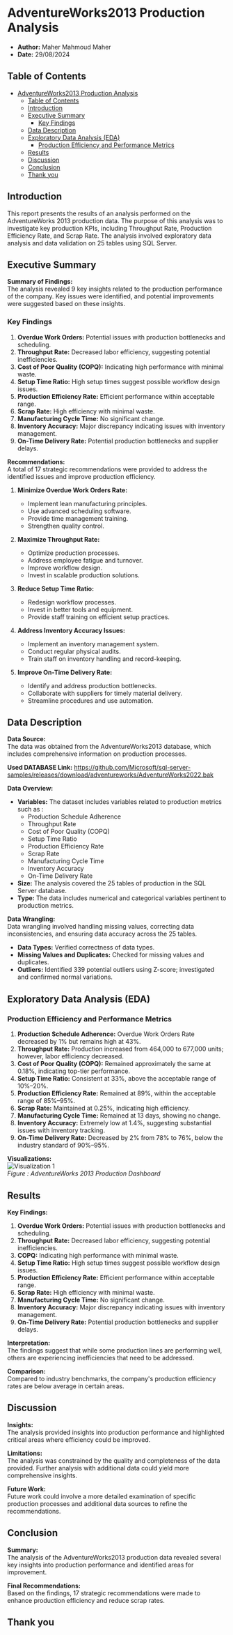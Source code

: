 # AdventureWorks2013 Production Analysis

- **Author:** Maher Mahmoud Maher 
- **Date:** 29/08/2024

## Table of Contents
- [AdventureWorks2013 Production Analysis](#adventureworks2013-production-analysis)
  - [Table of Contents](#table-of-contents)
  - [Introduction](#introduction)
  - [Executive Summary](#executive-summary)
    - [Key Findings](#key-findings)
  - [Data Description](#data-description)
  - [Exploratory Data Analysis (EDA)](#exploratory-data-analysis-eda)
    - [Production Efficiency and Performance Metrics](#production-efficiency-and-performance-metrics)
  - [Results](#results)
  - [Discussion](#discussion)
  - [Conclusion](#conclusion)
  - [Thank you](#thank-you)

## Introduction
This report presents the results of an analysis performed on the AdventureWorks 2013 production data. The purpose of this analysis was to investigate key production KPIs, including Throughput Rate, Production Efficiency Rate, and Scrap Rate. The analysis involved exploratory data analysis and data validation on 25 tables using SQL Server.

## Executive Summary
**Summary of Findings:**  
The analysis revealed 9 key insights related to the production performance of the company. Key issues were identified, and potential improvements were suggested based on these insights.
### Key Findings
1. **Overdue Work Orders:** Potential issues with production bottlenecks and scheduling.
2. **Throughput Rate:** Decreased labor efficiency, suggesting potential inefficiencies.
3. **Cost of Poor Quality (COPQ):** Indicating high performance with minimal waste.
4. **Setup Time Ratio:** High setup times suggest possible workflow design issues.
5. **Production Efficiency Rate:** Efficient performance within acceptable range.
6. **Scrap Rate:** High efficiency with minimal waste.
7. **Manufacturing Cycle Time:** No significant change.
8. **Inventory Accuracy:** Major discrepancy indicating issues with inventory management.
9. **On-Time Delivery Rate:** Potential production bottlenecks and supplier delays.

**Recommendations:**  
A total of 17 strategic recommendations were provided to address the identified issues and improve production efficiency.
1. **Minimize Overdue Work Orders Rate:**
   - Implement lean manufacturing principles.
   - Use advanced scheduling software.
   - Provide time management training.
   - Strengthen quality control.

2. **Maximize Throughput Rate:**
   - Optimize production processes.
   - Address employee fatigue and turnover.
   - Improve workflow design.
   - Invest in scalable production solutions.

3. **Reduce Setup Time Ratio:**
   - Redesign workflow processes.
   - Invest in better tools and equipment.
   - Provide staff training on efficient setup practices.

4. **Address Inventory Accuracy Issues:**
   - Implement an inventory management system.
   - Conduct regular physical audits.
   - Train staff on inventory handling and record-keeping.

5. **Improve On-Time Delivery Rate:**
   - Identify and address production bottlenecks.
   - Collaborate with suppliers for timely material delivery.
   - Streamline procedures and use automation.


## Data Description
**Data Source:**  
The data was obtained from the AdventureWorks2013 database, which includes comprehensive information on production processes.

**Used DATABASE Link:** https://github.com/Microsoft/sql-server-samples/releases/download/adventureworks/AdventureWorks2022.bak



**Data Overview:**  
- **Variables:** The dataset includes variables related to production metrics such as :
  - Production Schedule Adherence
  - Throughput Rate 
  - Cost of Poor Quality (COPQ) 
  - Setup Time Ratio 
  - Production Efficiency Rate 
  - Scrap Rate 
  - Manufacturing Cycle Time 
  - Inventory Accuracy 
  - On-Time Delivery Rate 
- **Size:** The analysis covered the 25 tables of production in the SQL Server database.
- **Type:** The data includes numerical and categorical variables pertinent to production metrics.

**Data Wrangling:**  
Data wrangling involved handling missing values, correcting data inconsistencies, and ensuring data accuracy across the 25 tables.
- **Data Types:** Verified correctness of data types.
- **Missing Values and Duplicates:** Checked for missing values and duplicates.
- **Outliers:** Identified 339 potential outliers using Z-score; investigated and confirmed normal variations.

## Exploratory Data Analysis (EDA)
### Production Efficiency and Performance Metrics
1. **Production Schedule Adherence:** Overdue Work Orders Rate decreased by 1% but remains high at 43%.
2. **Throughput Rate:** Production increased from 464,000 to 677,000 units; however, labor efficiency decreased.
3. **Cost of Poor Quality (COPQ):** Remained approximately the same at 0.18%, indicating top-tier performance.
4. **Setup Time Ratio:** Consistent at 33%, above the acceptable range of 10%–20%.
5. **Production Efficiency Rate:** Remained at 89%, within the acceptable range of 85%–95%.
6. **Scrap Rate:** Maintained at 0.25%, indicating high efficiency.
7. **Manufacturing Cycle Time:** Remained at 13 days, showing no change.
8. **Inventory Accuracy:** Extremely low at 1.4%, suggesting substantial issues with inventory tracking.
9. **On-Time Delivery Rate:** Decreased by 2% from 78% to 76%, below the industry standard of 90%–95%.

**Visualizations:**  
![Visualization 1](AdventureWorks_Dashboard.jpg)  
*Figure : AdventureWorks 2013 Production Dashboard*

## Results
**Key Findings:**  
1. **Overdue Work Orders:** Potential issues with production bottlenecks and scheduling.
2. **Throughput Rate:** Decreased labor efficiency, suggesting potential inefficiencies.
3. **COPQ:** Indicating high performance with minimal waste.
4. **Setup Time Ratio:** High setup times suggest possible workflow design issues.
5. **Production Efficiency Rate:** Efficient performance within acceptable range.
6. **Scrap Rate:** High efficiency with minimal waste.
7. **Manufacturing Cycle Time:** No significant change.
8. **Inventory Accuracy:** Major discrepancy indicating issues with inventory management.
9. **On-Time Delivery Rate:** Potential production bottlenecks and supplier delays.

**Interpretation:**  
The findings suggest that while some production lines are performing well, others are experiencing inefficiencies that need to be addressed. 

**Comparison:**  
Compared to industry benchmarks, the company's production efficiency rates are below average in certain areas.

## Discussion
**Insights:**  
The analysis provided insights into production performance and highlighted critical areas where efficiency could be improved.

**Limitations:**  
The analysis was constrained by the quality and completeness of the data provided. Further analysis with additional data could yield more comprehensive insights.

**Future Work:**  
Future work could involve a more detailed examination of specific production processes and additional data sources to refine the recommendations.

## Conclusion
**Summary:**  
The analysis of the AdventureWorks2013 production data revealed several key insights into production performance and identified areas for improvement.

**Final Recommendations:**  
Based on the findings, 17 strategic recommendations were made to enhance production efficiency and reduce scrap rates.

## Thank you 
